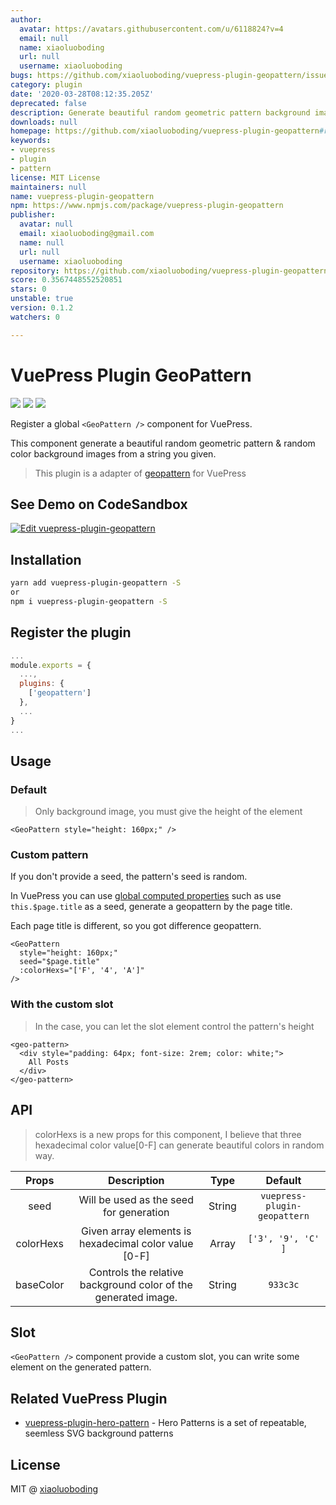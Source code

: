 ```yaml
---
author:
  avatar: https://avatars.githubusercontent.com/u/6118824?v=4
  email: null
  name: xiaoluoboding
  url: null
  username: xiaoluoboding
bugs: https://github.com/xiaoluoboding/vuepress-plugin-geopattern/issues
category: plugin
date: '2020-03-28T08:12:35.205Z'
deprecated: false
description: Generate beautiful random geometric pattern background images.
downloads: null
homepage: https://github.com/xiaoluoboding/vuepress-plugin-geopattern#readme
keywords:
- vuepress
- plugin
- pattern
license: MIT License
maintainers: null
name: vuepress-plugin-geopattern
npm: https://www.npmjs.com/package/vuepress-plugin-geopattern
publisher:
  avatar: null
  email: xiaoluoboding@gmail.com
  name: null
  url: null
  username: xiaoluoboding
repository: https://github.com/xiaoluoboding/vuepress-plugin-geopattern
score: 0.3567448552520851
stars: 0
unstable: true
version: 0.1.2
watchers: 0

---
```


# VuePress Plugin GeoPattern

<p align="left">
  <a href="https://www.npmjs.com/package/vuepress-plugin-geopattern"><img src="https://img.shields.io/npm/v/vuepress-plugin-geopattern.svg?maxAge=2592000"></a>
  <a href="https://www.npmjs.com/package/vuepress-plugin-geopattern"><img src="https://img.shields.io/npm/dt/vuepress-plugin-geopattern.svg"></a>
  <a href="https://raw.githubusercontent.com/vueblocks/vuepress-plugin-geopattern/master/LICENSE"><img src="https://img.shields.io/badge/license-MIT-blue.svg"></a>
</p>

Register a global `<GeoPattern />` component for VuePress.

This component generate a beautiful random geometric pattern & random color background images from a string you given.

> This plugin is a adapter of [geopattern](https://github.com/btmills/geopattern) for VuePress

## See Demo on CodeSandbox

[![Edit vuepress-plugin-geopattern](https://codesandbox.io/static/img/play-codesandbox.svg)](https://codesandbox.io/s/vuepress-plugin-geopattern-twidv?fontsize=14&hidenavigation=1&theme=dark)

## Installation

```bash
yarn add vuepress-plugin-geopattern -S
or
npm i vuepress-plugin-geopattern -S
```

## Register the plugin

```js
...
module.exports = {
  ...,
  plugins: {
    ['geopattern']
  },
  ...
}
...
```

## Usage

### Default

> Only background image, you must give the height of the element

```vue
<GeoPattern style="height: 160px;" />
```

### Custom pattern

If you don't provide a seed, the pattern's seed is random.

In VuePress you can use [global computed properties](https://vuepress.vuejs.org/guide/global-computed.html) such as use `this.$page.title` as a seed, generate a geopattern by the page title.

Each page title is different, so you got difference geopattern.

```vue
<GeoPattern
  style="height: 160px;"
  seed="$page.title"
  :colorHexs="['F', '4', 'A']"
/>
```

### With the custom slot

> In the case, you can let the slot element control the pattern's height

```vue
<geo-pattern>
  <div style="padding: 64px; font-size: 2rem; color: white;">
    All Posts
  </div>
</geo-pattern>
```

## API

> colorHexs is a new props for this component, I believe that three hexadecimal color value[0-F] can generate beautiful colors in random way.

| Props | Description | Type | Default |
| :---: | :---------: | :--: | :-----: |
| seed | Will be used as the seed for generation | String | `vuepress-plugin-geopattern` |
| colorHexs | Given array elements is hexadecimal color value [0-F] | Array | `['3', '9', 'C' ]` |
| baseColor | Controls the relative background color of the generated image. | String | `933c3c` |

## Slot

`<GeoPattern />` component provide a custom slot, you can write some element on the generated pattern.

## Related VuePress Plugin

* [vuepress-plugin-hero-pattern](https://github.com/xiaoluoboding/vuepress-plugin-hero-pattern) - Hero Patterns is a set of repeatable, seemless SVG background patterns

## License

MIT @ [xiaoluoboding](https://github.com/xiaoluoboding)
